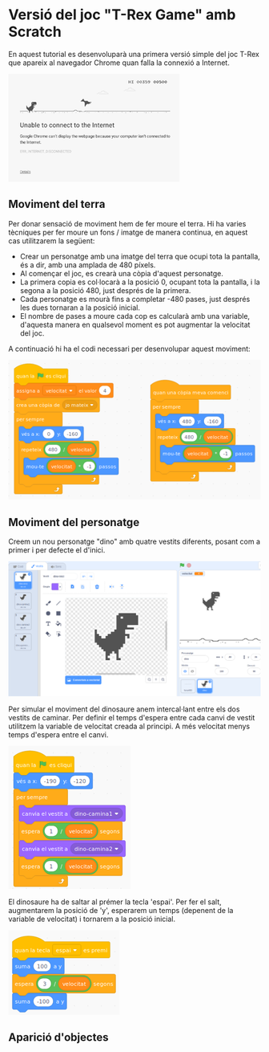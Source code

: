 # Versió del joc "T-Rex Game" amb Scratch

En aquest tutorial es desenvoluparà una primera versió simple del joc T-Rex que apareix al navegador Chrome quan falla la connexió a Internet.

![T-Rex Game](/assets/scratch_trex/t-rex-game.png)

## Moviment del terra

Per donar sensació de moviment hem de fer moure el terra. Hi ha varies tècniques per fer moure un fons / imatge de manera continua, en aquest cas utilitzarem la següent:
* Crear un personatge amb una imatge del terra que ocupi tota la pantalla, és a dir, amb una amplada de 480 píxels.
* Al començar el joc, es crearà una còpia d'aquest personatge.
* La primera copia es col·locarà a la posició 0, ocupant tota la pantalla, i la segona a la posició 480, just després de la primera.
* Cada personatge es mourà fins a completar -480 pases, just després les dues tornaran a la posició inicial.
* El nombre de pases a moure cada cop es calcularà amb una variable, d'aquesta manera en qualsevol moment es pot augmentar la velocitat del joc.

A continuació hi ha el codi necessari per desenvolupar aquest moviment:

![Moviment terra](/assets/scratch_trex/mov_terra.png)

## Moviment del personatge

Creem un nou personatge "dino" amb quatre vestits diferents, posant com a primer i per defecte el d'inici.

![Vestits dinosaure](/assets/scratch_trex/dino-vestits.png)

Per simular el moviment del dinosaure anem intercal·lant entre els dos vestits de caminar. Per definir el temps d'espera entre cada canvi de vestit utilitzem la variable de velocitat creada al principi. A més velocitat menys temps d'espera entre el canvi.

![Moviment dinosaure](/assets/scratch_trex/dino-moviment.png)

El dinosaure ha de saltar al prémer la tecla 'espai'. Per fer el salt, augmentarem la posició de 'y', esperarem un temps (depenent de la variable de velocitat) i tornarem a la posició inicial.

![Salt dinosaure](/assets/scratch_trex/dino-salt.png)

## Aparició d'objectes

